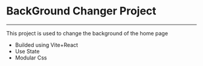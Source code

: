 <h1>BackGround Changer Project</h1>

<hr>

<p>This project is used to change the background of the home page</p>

<ul>
<li>Builded using Vite+React</li>
<li>Use State</li>
<li>Modular Css</li>
</ul>
